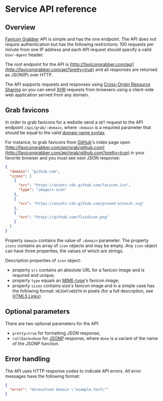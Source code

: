 # Service API reference

## Overview

[Favicon Grabber](http://favicongrabber.com/) API is simple and has the one endpoint. The API does not require authentication but has the following restrictions: 100 requests per minute from one IP address and each API request should specify a valid `User-Agent` header.

The root endpoint for the API is [http://favicongrabber.com/api](http://favicongrabber.com/api?pretty=true) and all responses are returned as JSON(P) over HTTP.

The API supports requests and responses using [Cross-Origin Resource Sharing](https://en.wikipedia.org/wiki/Cross-origin_resource_sharing) so you can send [XHR](https://en.wikipedia.org/wiki/XMLHttpRequest) requests from browsers using a client-side web application served from any domain.

## Grab favicons

In order to grab favicons for a website send a `GET` request to the API endpoint `/api/grab/:domain`, where `:domain` is a required parameter that should be equal to the valid [domain name syntax](https://en.wikipedia.org/wiki/Domain_Name_System#Domain_name_syntax). 

For instance, to grab favicons from [GitHub](https://github.com/)'s index page open [http://favicongrabber.com/api/grab/github.com](http://favicongrabber.com/api/grab/github.com?pretty=true) in your favorite browser and you must see next JSON response:

```json
{
  "domain": "github.com",
  "icons": [
    {
      "src": "https://assets-cdn.github.com/favicon.ico",
      "type": "image/x-icon"
    },
    {
      "src": "https://assets-cdn.github.com/pinned-octocat.svg"
    },
    {
      "src": "https://github.com/fluidicon.png"
    }
  ]
}
```

Property `domain` contains the value of `:domain` parameter. The property `icons` contains an array of `icon` objects and may be empty. Any `icon` object can have three properties, the values of which are strings.

Description properties of `icon` object:

* property `src` contains an absolute URL for a favicon image and is required and unique;
* property `type` equals an [MIME-type](https://en.wikipedia.org/wiki/Media_type)'s favicon image;
* property `sizes` contains size's favicon image and in a simple case has the following format: `HEIGHTxWIDTH` in pixels (for a full description, see [HTML5 Links](https://www.w3.org/TR/2011/WD-html5-20110113/links.html#attr-link-sizes)). 

## Optional parameters

There are two optional parameters for the API:

* `pretty=true` for formatting JSON response;
* `callback=done` for [JSONP](https://en.wikipedia.org/wiki/JSONP) response, where `done` is a variant of the name of the JSONP function.

## Error handling

The API uses HTTP response codes to indicate API errors. All error messages have the following format:

```json
{
  "error": "Unresolved domain \"example.test\""
}
```
